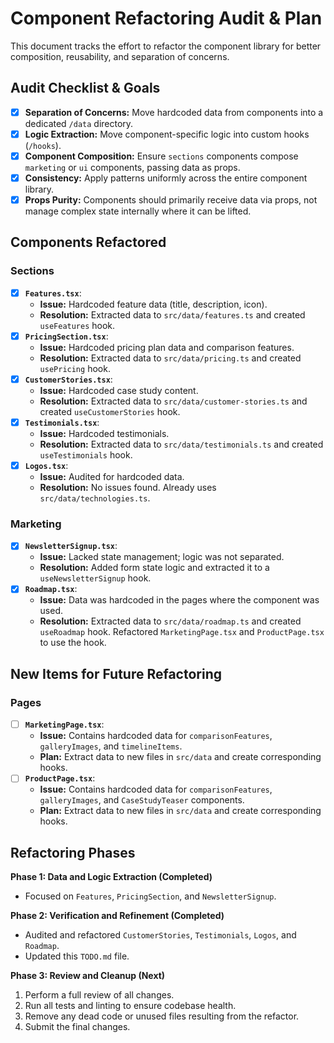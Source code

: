 # Component Refactoring Audit & Plan

This document tracks the effort to refactor the component library for better composition, reusability, and separation of concerns.

## Audit Checklist & Goals

- [x] **Separation of Concerns:** Move hardcoded data from components into a dedicated `/data` directory.
- [x] **Logic Extraction:** Move component-specific logic into custom hooks (`/hooks`).
- [x] **Component Composition:** Ensure `sections` components compose `marketing` or `ui` components, passing data as props.
- [x] **Consistency:** Apply patterns uniformly across the entire component library.
- [x] **Props Purity:** Components should primarily receive data via props, not manage complex state internally where it can be lifted.

## Components Refactored

### Sections

- [x] **`Features.tsx`**:
    -   **Issue:** Hardcoded feature data (title, description, icon).
    -   **Resolution:** Extracted data to `src/data/features.ts` and created `useFeatures` hook.
- [x] **`PricingSection.tsx`**:
    -   **Issue:** Hardcoded pricing plan data and comparison features.
    -   **Resolution:** Extracted data to `src/data/pricing.ts` and created `usePricing` hook.
- [x] **`CustomerStories.tsx`**:
    -   **Issue:** Hardcoded case study content.
    -   **Resolution:** Extracted data to `src/data/customer-stories.ts` and created `useCustomerStories` hook.
- [x] **`Testimonials.tsx`**:
    -   **Issue:** Hardcoded testimonials.
    -   **Resolution:** Extracted data to `src/data/testimonials.ts` and created `useTestimonials` hook.
- [x] **`Logos.tsx`**:
    -   **Issue:** Audited for hardcoded data.
    -   **Resolution:** No issues found. Already uses `src/data/technologies.ts`.

### Marketing

- [x] **`NewsletterSignup.tsx`**:
    -   **Issue:** Lacked state management; logic was not separated.
    -   **Resolution:** Added form state logic and extracted it to a `useNewsletterSignup` hook.
- [x] **`Roadmap.tsx`**:
    -   **Issue:** Data was hardcoded in the pages where the component was used.
    -   **Resolution:** Extracted data to `src/data/roadmap.ts` and created `useRoadmap` hook. Refactored `MarketingPage.tsx` and `ProductPage.tsx` to use the hook.

## New Items for Future Refactoring

### Pages

- [ ] **`MarketingPage.tsx`**:
    -   **Issue:** Contains hardcoded data for `comparisonFeatures`, `galleryImages`, and `timelineItems`.
    -   **Plan:** Extract data to new files in `src/data` and create corresponding hooks.
- [ ] **`ProductPage.tsx`**:
    -   **Issue:** Contains hardcoded data for `comparisonFeatures`, `galleryImages`, and `CaseStudyTeaser` components.
    -   **Plan:** Extract data to new files in `src/data` and create corresponding hooks.

## Refactoring Phases

**Phase 1: Data and Logic Extraction (Completed)**
- Focused on `Features`, `PricingSection`, and `NewsletterSignup`.

**Phase 2: Verification and Refinement (Completed)**
- Audited and refactored `CustomerStories`, `Testimonials`, `Logos`, and `Roadmap`.
- Updated this `TODO.md` file.

**Phase 3: Review and Cleanup (Next)**
1.  Perform a full review of all changes.
2.  Run all tests and linting to ensure codebase health.
3.  Remove any dead code or unused files resulting from the refactor.
4.  Submit the final changes.